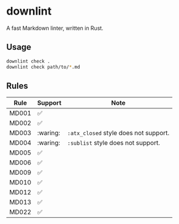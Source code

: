 # downlint

A fast Markdown linter, written in Rust.

## Usage

```bash
downlint check .
downlint check path/to/*.md
```

## Rules

| Rule  | Support            | Note                                                                                 |
|-------|--------------------|--------------------------------------------------------------------------------------|
| MD001 | :white_check_mark: |                                                                                      |
| MD002 | :white_check_mark: |                                                                                      |
| MD003 | :waring:           | `:atx_closed` style does not support.                                                |
| MD004 | :waring:           | `:sublist` style does not support.                                                   |
| MD005 | :white_check_mark: |                                                                                      |
| MD006 | :white_check_mark: |                                                                                      |
| MD009 | :white_check_mark: |                                                                                      |
| MD010 | :white_check_mark: |                                                                                      |
| MD012 | :white_check_mark: |                                                                                      |
| MD013 | :white_check_mark: |                                                                                      |
| MD022 | :white_check_mark: |                                                                                      |
